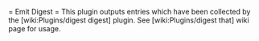 = Emit Digest =
This plugin outputs entries which have been collected by the [wiki:Plugins/digest digest] plugin. See [wiki:Plugins/digest that] wiki page for usage.